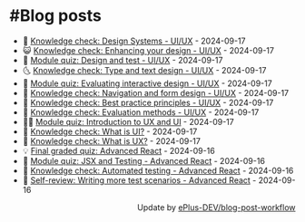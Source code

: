 # #Blog posts
<!-- BLOG-POST-LIST:START -->
- 🧰 [Knowledge check: Design Systems - UI/UX](https://eplus.dev/knowledge-check-design-systems-uiux) - 2024-09-17
- 😺 [Knowledge check: Enhancing your design - UI/UX](https://eplus.dev/knowledge-check-enhancing-your-design-uiux) - 2024-09-17
- 🗽 [Module quiz: Design and test - UI/UX](https://eplus.dev/module-quiz-design-and-test-uiux) - 2024-09-17
- 🌜 [Knowledge check: Type and text design - UI/UX](https://eplus.dev/knowledge-check-type-and-text-design-uiux) - 2024-09-17
- 📝 [Module quiz: Evaluating interactive design - UI/UX](https://eplus.dev/module-quiz-evaluating-interactive-design-uiux) - 2024-09-17
- 🚀 [Knowledge check: Navigation and form design - UI/UX](https://eplus.dev/knowledge-check-navigation-and-form-design-uiux) - 2024-09-17
- 💼 [Knowledge check: Best practice principles - UI/UX](https://eplus.dev/knowledge-check-best-practice-principles-uiux) - 2024-09-17
- 🦣 [Knowledge check: Evaluation methods - UI/UX](https://eplus.dev/knowledge-check-evaluation-methods-uiux) - 2024-09-17
- 👨‍🏫 [Module quiz: Introduction to UX and UI](https://eplus.dev/module-quiz-introduction-to-ux-and-ui) - 2024-09-17
- 🔭 [Knowledge check: What is UI?](https://eplus.dev/knowledge-check-what-is-ui) - 2024-09-17
- 🤡 [Knowledge check: What is UX?](https://eplus.dev/knowledge-check-what-is-ux) - 2024-09-17
- 💡 [Final graded quiz: Advanced React](https://eplus.dev/final-graded-quiz-advanced-react) - 2024-09-16
- 🦣 [Module quiz: JSX and Testing - Advanced React](https://eplus.dev/module-quiz-jsx-and-testing-advanced-react) - 2024-09-16
- 💪 [Knowledge check: Automated testing - Advanced React](https://eplus.dev/knowledge-check-automated-testing-advanced-react) - 2024-09-16
- 🤡 [Self-review: Writing more test scenarios - Advanced React](https://eplus.dev/self-review-writing-more-test-scenarios-advanced-react) - 2024-09-16<!-- BLOG-POST-LIST:END -->
<div align="right">
  Update by <a target="_blank"
    href="https://github.com/ePlus-DEV/blog-post-workflow">ePlus-DEV/blog-post-workflow</a>
</div>
